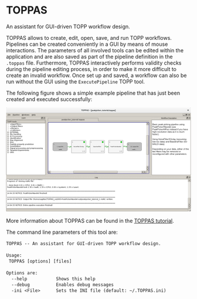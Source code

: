 TOPPAS
======

An assistant for GUI-driven TOPP workflow design.

TOPPAS allows to create, edit, open, save, and run TOPP workflows. Pipelines can be created conveniently in a GUI by
means of mouse interactions. The parameters of all involved tools can be edited within the application and are also
saved as part of the pipeline definition in the `.toppas` file. Furthermore, TOPPAS interactively performs validity
checks during the pipeline editing process, in order to make it more difficult to create an invalid workflow. Once set
up and saved, a workflow can also be run without the GUI using the `ExecutePipeline` TOPP tool.

The following figure shows a simple example pipeline that has just been created and executed successfully:

![](../images/topp/TOPPAS_simple_example.png)

More information about TOPPAS can be found in the [TOPPAS tutorial](../tutorials/TOPP/TOPPAS-tutorial.md).

The command line parameters of this tool are:

```
TOPPAS -- An assistant for GUI-driven TOPP workflow design.

Usage:
 TOPPAS [options] [files]

Options are:
  --help           Shows this help
  --debug          Enables debug messages
  -ini <File>      Sets the INI file (default: ~/.TOPPAS.ini)
```
